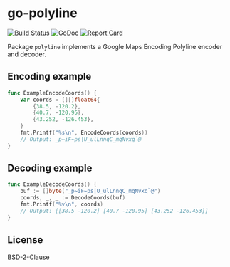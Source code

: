 # go-polyline

[![Build Status](https://travis-ci.org/twpayne/go-polyline.svg?branch=master)](https://travis-ci.org/twpayne/go-polyline)
[![GoDoc](https://godoc.org/github.com/twpayne/go-polyline?status.svg)](https://godoc.org/github.com/twpayne/go-polyline)
[![Report Card](https://goreportcard.com/badge/github.com/twpayne/go-polyline)](https://goreportcard.com/report/github.com/twpayne/go-polyline)

Package `polyline` implements a Google Maps Encoding Polyline encoder and decoder.

## Encoding example

```go
func ExampleEncodeCoords() {
    var coords = [][]float64{
        {38.5, -120.2},
        {40.7, -120.95},
        {43.252, -126.453},
    }
    fmt.Printf("%s\n", EncodeCoords(coords))
    // Output: _p~iF~ps|U_ulLnnqC_mqNvxq`@
}
```

## Decoding example

```go
func ExampleDecodeCoords() {
    buf := []byte("_p~iF~ps|U_ulLnnqC_mqNvxq`@")
    coords, _, _ := DecodeCoords(buf)
    fmt.Printf("%v\n", coords)
    // Output: [[38.5 -120.2] [40.7 -120.95] [43.252 -126.453]]
}
```

## License

BSD-2-Clause

